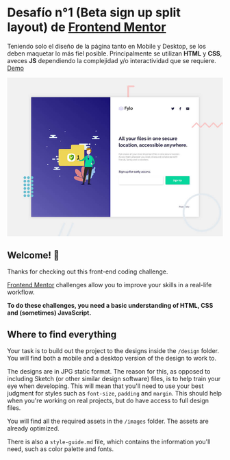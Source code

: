 # Desafío n°1 (Beta sign up split layout) de [Frontend Mentor](https://www.frontendmentor.io)
Teniendo solo el diseño de la página tanto en Mobile y Desktop, se los deben maquetar lo más fiel posible.
Principalmente se utilizan **HTML** y **CSS**, aveces **JS** dependiendo la complejidad y/o interactividad que se requiere.
[Demo](https://newtongrav.github.io/fylo-landign-page/)

![Header/intro section for the Beta sign up split layout](./design/desktop-preview.jpg)

## Welcome! 👋

Thanks for checking out this front-end coding challenge. 

[Frontend Mentor](https://www.frontendmentor.io) challenges allow you to improve your skills in a real-life workflow.

**To do these challenges, you need a basic understanding of HTML, CSS and (sometimes) JavaScript.**

## Where to find everything

Your task is to build out the project to the designs inside the `/design` folder. You will find both a mobile and a desktop version of the design to work to. 

The designs are in JPG static format. The reason for this, as opposed to including Sketch (or other similar design software) files, is to help train your eye when developing. This will mean that you'll need to use your best judgment for styles such as `font-size`, `padding` and `margin`. This should help when you're working on real projects, but do have access to full design files.

You will find all the required assets in the `/images` folder. The assets are already optimized.

There is also a `style-guide.md` file, which contains the information you'll need, such as color palette and fonts.
